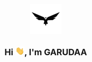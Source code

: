 <p align="center">
  <img src="https://github.com/nishantkantojha/CompetitiveProgramming/blob/main/garudaa.png" height="100"/>
</p>
<h1 align="center">Hi <img src="https://raw.githubusercontent.com/ABSphreak/ABSphreak/master/gifs/Hi.gif" width="30px">, <b>I'm GARUDAA</b></h1>
</hr>
